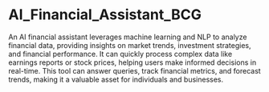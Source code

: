 # AI_Financial_Assistant_BCG

An AI financial assistant leverages machine learning and NLP to analyze financial data, providing insights on market trends, investment strategies, and financial performance. It can quickly process complex data like earnings reports or stock prices, helping users make informed decisions in real-time. This tool can answer queries, track financial metrics, and forecast trends, making it a valuable asset for individuals and businesses.
